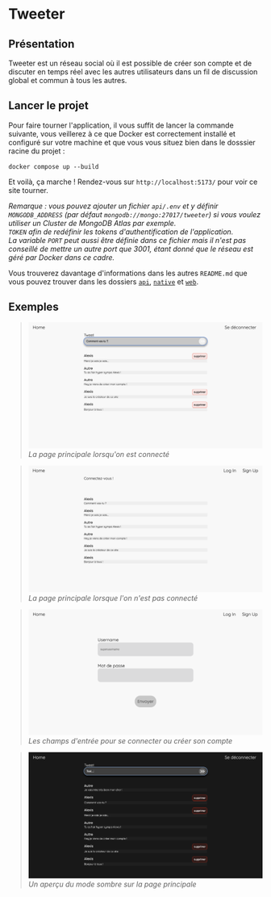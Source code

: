 # Tweeter

## Présentation

Tweeter est un réseau social où il est possible de créer son compte et de discuter en temps réel avec les autres utilisateurs dans un fil de discussion global et commun à tous les autres.

## Lancer le projet

Pour faire tourner l'application, il vous suffit de lancer la commande suivante, vous veillerez à ce que Docker est correctement installé et configuré sur votre machine et que vous vous situez bien dans le dosssier racine du projet :
```
docker compose up --build
```
Et voilà, ça marche ! Rendez-vous sur `http://localhost:5173/` pour voir ce site tourner.

*Remarque : vous pouvez ajouter un fichier `api/.env` et y définir `MONGODB_ADDRESS` (par défaut `mongodb://mongo:27017/tweeter`) si vous voulez utiliser un Cluster de MongoDB Atlas par exemple. \
`TOKEN` afin de redéfinir les tokens d'authentification de l'application. \
La variable `PORT` peut aussi être définie dans ce fichier mais il n'est pas conseillé de mettre un autre port que 3001, étant donné que le réseau est géré par Docker dans ce cadre.*

Vous trouverez davantage d'informations dans les autres `README.md` que vous pouvez trouver dans les dossiers [`api`](api/README.md), [`native`](native/README.md) et [`web`](web/README.md).

## Exemples

> ![main](examples/main.png)
> *La page principale lorsqu'on est connecté*

> ![disconnected](examples/disconnected.png)
> *La page principale lorsque l'on n'est pas connecté*

> ![login](examples/login.png)
> *Les champs d'entrée pour se connecter ou créer son compte*

> ![main_dark](examples/main_dark.png)
> *Un aperçu du mode sombre sur la page principale*
